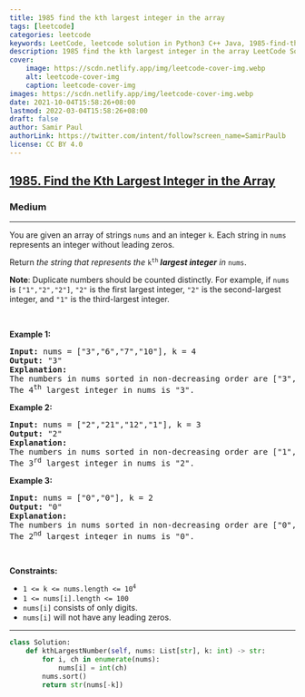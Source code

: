 ```yaml
---
title: 1985 find the kth largest integer in the array
tags: [leetcode]
categories: leetcode
keywords: LeetCode, leetcode solution in Python3 C++ Java, 1985-find-the-kth-largest-integer-in-the-array solution
description: 1985 find the kth largest integer in the array LeetCode Solution Explained
cover:
    image: https://scdn.netlify.app/img/leetcode-cover-img.webp
    alt: leetcode-cover-img
    caption: leetcode-cover-img
images: https://scdn.netlify.app/img/leetcode-cover-img.webp
date: 2021-10-04T15:58:26+08:00
lastmod: 2022-03-04T15:58:26+08:00
draft: false
author: Samir Paul
authorLink: https://twitter.com/intent/follow?screen_name=SamirPaulb
license: CC BY 4.0
---
```



<h2><a href="https://leetcode.com/problems/find-the-kth-largest-integer-in-the-array/">1985. Find the Kth Largest Integer in the Array</a></h2><h3>Medium</h3><hr><div><p>You are given an array of strings <code>nums</code> and an integer <code>k</code>. Each string in <code>nums</code> represents an integer without leading zeros.</p>

<p>Return <em>the string that represents the </em><code>k<sup>th</sup></code><em><strong> largest integer</strong> in </em><code>nums</code>.</p>

<p><strong>Note</strong>: Duplicate numbers should be counted distinctly. For example, if <code>nums</code> is <code>["1","2","2"]</code>, <code>"2"</code> is the first largest integer, <code>"2"</code> is the second-largest integer, and <code>"1"</code> is the third-largest integer.</p>

<p>&nbsp;</p>
<p><strong class="example">Example 1:</strong></p>

<pre><strong>Input:</strong> nums = ["3","6","7","10"], k = 4
<strong>Output:</strong> "3"
<strong>Explanation:</strong>
The numbers in nums sorted in non-decreasing order are ["3","6","7","10"].
The 4<sup>th</sup> largest integer in nums is "3".
</pre>

<p><strong class="example">Example 2:</strong></p>

<pre><strong>Input:</strong> nums = ["2","21","12","1"], k = 3
<strong>Output:</strong> "2"
<strong>Explanation:</strong>
The numbers in nums sorted in non-decreasing order are ["1","2","12","21"].
The 3<sup>rd</sup> largest integer in nums is "2".
</pre>

<p><strong class="example">Example 3:</strong></p>

<pre><strong>Input:</strong> nums = ["0","0"], k = 2
<strong>Output:</strong> "0"
<strong>Explanation:</strong>
The numbers in nums sorted in non-decreasing order are ["0","0"].
The 2<sup>nd</sup> largest integer in nums is "0".
</pre>

<p>&nbsp;</p>
<p><strong>Constraints:</strong></p>

<ul>
	<li><code>1 &lt;= k &lt;= nums.length &lt;= 10<sup>4</sup></code></li>
	<li><code>1 &lt;= nums[i].length &lt;= 100</code></li>
	<li><code>nums[i]</code> consists of only digits.</li>
	<li><code>nums[i]</code> will not have any leading zeros.</li>
</ul>
</div>

---




```python
class Solution:
    def kthLargestNumber(self, nums: List[str], k: int) -> str:
        for i, ch in enumerate(nums):
            nums[i] = int(ch)
        nums.sort()
        return str(nums[-k])
```
